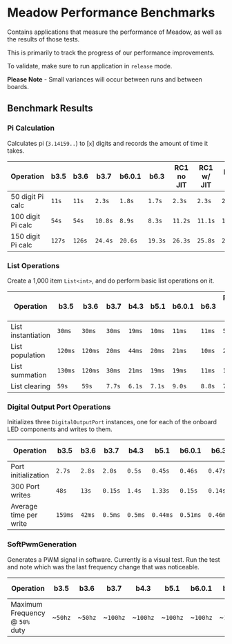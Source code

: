 # Meadow Performance Benchmarks

Contains applications that measure the performance of Meadow, as well as the results of those tests.

This is primarily to track the progress of our performance improvements.

To validate, make sure to run application in `release` mode.

**Please Note** - Small variances will occur between runs and between boards.

## Benchmark Results

### Pi Calculation

Calculates pi (`3.14159..`) to [`x`] digits and records the amount of time it takes.

| Operation          | **b3.5**   | **b3.6**   | **b3.7**   | **b6.0.1** | **b6.3**   | **RC1 no JIT** | **RC1 w/ JIT** | **RC-2** |
|--------------------|------------|------------|------------|------------|------------|----------------|----------------|----------|
| 50 digit Pi calc   | `11s`      | `11s`      | `2.3s`     | `1.8s`     | `1.7s`     | `2.3s`         | `2.3s`         | `2.2s`   |
| 100 digit Pi calc  | `54s`      | `54s`      | `10.8s`    | `8.9s`     | `8.3s`     | `11.2s`        | `11.1s`        | `10.1s`  |
| 150 digit Pi calc  | `127s`     | `126s`     | `24.4s`    | `20.6s`    | `19.3s`    | `26.3s`        | `25.8s`        | `23.4s`  |

 
### List Operations

Create a 1,000 item `List<int>`, and do perform basic list operations on it.

| Operation          | **b3.5**   | **b3.6**   | **b3.7**   | **b4.3**   | **b5.1**   | **b6.0.1** | **b6.3**   | **RC1 no JIT** | **RC1 w/ JIT** | **RC-2** |
|--------------------|------------|------------|------------|------------|------------|------------|------------|----------------|----------------|----------|
| List instantiation | `30ms`     | `30ms`     | `30ms`     | `19ms`     | `10ms`     | `11ms`     | `11ms`     | `5ms`          | `13ms`         | `14ms`   |
| List population    | `120ms`    | `120ms`    | `20ms`     | `44ms`     | `20ms`     | `21ms`     | `10ms`     | `21ms`         | `28ms`         | `29ms`   |
| List summation     | `130ms`    | `120ms`    | `30ms`     | `21ms`     | `19ms`     | `19ms`     | `11ms`     | `19ms`         | `26ms`         | `26ms`   |
| List clearing      | `59s`      | `59s`      | `7.7s`     | `6.1s`     | `7.1s`     | `9.0s`     | `8.8s`     | `7.5s`         | `115ms`        | `130ms`  |

### Digital Output Port Operations

Initializes three `DigitalOutputPort` instances, one for each of the onboard LED components and 
writes to them.

| Operation              | **b3.5**  | **b3.6**  | **b3.7**  | **b4.3**  | **b5.1**  | **b6.0.1** | **b6.3**   | **RC1 no JIT** | **RC1 w/ JIT** | **RC-2** |
|------------------------|-----------|-----------|-----------|-----------|-----------|------------|------------|----------------|----------------|----------|
| Port initialization    | `2.7s`    | `2.8s`    | `2.0s`    | `0.5s`    | `0.45s`   | `0.46s`    | `0.47s`    | `0.48s`        | `0.74s`        | `0.704s` |
| 300 Port writes        | `48s`     | `13s`     | `0.15s`   | `1.4s`    | `1.33s`   | `0.15s`    | `0.14s`    | `0.14s`        | `0.05s`        | `0.05s`  |
| Average time per write | `159ms`   | `42ms`    | `0.5ms`   | `0.5ms`   | `0.44ms`  | `0.51ms`   | `0.46ms`   | `0.47ms`       | `0.16ms`       | `0.17ms`  |

### SoftPwmGeneration

Generates a PWM signal in software. Currently is a visual test. Run the test and note which was 
the last frequency change that was noticeable.

| Operation                        | **b3.5** | **b3.6** | **b3.7** | **b4.3** | **b5.1** | **b6.0.1** | **b6.3**   | **RC1 no JIT** | **RC1 w/ JIT** |
|----------------------------------|----------|----------|----------|----------|----------|------------|------------|----------------|----------------|
| Maximum Frequency @ `50%` duty   | ~`50hz`  | ~`50hz`  | ~`100hz` | ~`100hz` | ~`100hz` | ~`100hz`   | ~`100hz`   |  ~`100Hz`      | ~`1500Hz`      |
